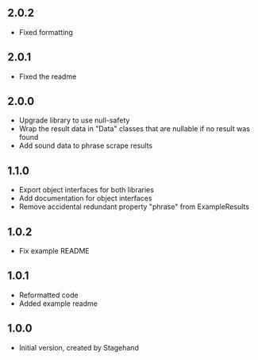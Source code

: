 ## 2.0.2

- Fixed formatting

## 2.0.1

- Fixed the readme

## 2.0.0

- Upgrade library to use null-safety
- Wrap the result data in "Data" classes that are nullable if no result was found
- Add sound data to phrase scrape results

## 1.1.0

- Export object interfaces for both libraries
- Add documentation for object interfaces
- Remove accidental redundant property "phrase" from ExampleResults

## 1.0.2

- Fix example README

## 1.0.1

- Reformatted code
- Added example readme

## 1.0.0

- Initial version, created by Stagehand
